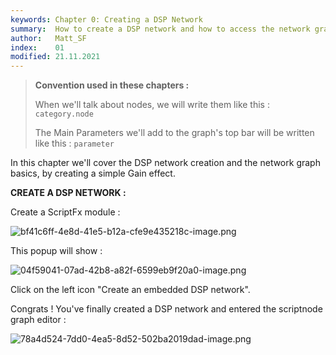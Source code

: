 ```yaml
---
keywords: Chapter 0: Creating a DSP Network
summary:  How to create a DSP network and how to access the network graph.
author:   Matt_SF
index:    01
modified: 21.11.2021
---
```


> **Convention used in these chapters :**
> 
> When we'll talk about nodes, we will write them like this : `category.node`
> 
> The Main Parameters we'll add to the graph's top bar will be written like this : `parameter`

In this chapter we'll cover the DSP network creation and the network graph basics, by creating a simple Gain effect.

 **CREATE A DSP NETWORK :**

Create a ScriptFx module : 

![bf41c6ff-4e8d-41e5-b12a-cfe9e435218c-image.png](https://i.imgur.com/5IyKXNp.png) 

This popup will show : 

![04f59041-07ad-42b8-a82f-6599eb9f20a0-image.png](https://i.imgur.com/6oStZTJ.png) 

Click on the left icon "Create an embedded DSP network".

Congrats ! You've finally created a DSP network and entered the scriptnode graph editor :

![78a4d524-7dd0-4ea5-8d52-502ba2019dad-image.png](https://i.imgur.com/gm3qwl3.png)
